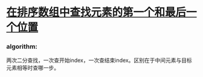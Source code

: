 # [在排序数组中查找元素的第一个和最后一个位置](https://leetcode-cn.com/leetbook/read/top-interview-questions-medium/xv4bbv/)

### algorithm:
两次二分查找，一次查开始index，一次查结束index。区别在于中间元素与目标元素相等时查哪一步。
